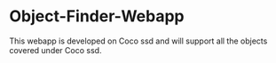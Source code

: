 # Object-Finder-Webapp
This webapp is developed on Coco ssd and will support all the objects covered under Coco ssd.
